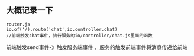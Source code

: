 

## 大概记录一下
```
router.js 
io.of('/).route('chat',io.controller.chat)
//前端触发chat事件，执行服务的io/controller/chat.js里面的函数
``` 

前端触发send事件-》触发服务端事件 ，服务的触发前端事件将消息传递给前端